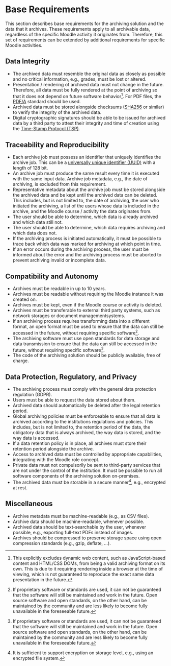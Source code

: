 # Base Requirements

This section describes base requirements for the archiving solution and the data that it archives. These requirements
apply to all archivable data, regardless of the specific Moodle activity it originates from. Therefore, this set of
requirements can be extended by additional requirements for specific Moodle activities.


## Data Integrity

- The archived data must resemble the original data as closely as possible and no critical information, e.g., grades,
  must be lost or altered.
- Presentation / rendering of archived data must not change in the future. Therefore, all data must be fully rendered at
  the point of archiving so that it does not depend on future software behavior[^1]. For PDF files,
  the [PDF/A](https://en.wikipedia.org/wiki/PDF/A) standard should be used.
- Archived data must be stored alongside checksums ([SHA256](https://en.wikipedia.org/wiki/SHA-2) or similar) to verify
  the integrity of the archived data.
- Digital cryptographic signatures should be able to be issued for archived data by a third party to attest their 
  integrity and time of creation using the [Time-Stamp Protocol (TSP)](https://datatracker.ietf.org/doc/html/rfc3161).

[^1]: This explicitly excludes dynamic web content, such as JavaScript-based content and HTML/CSS DOMs, from being a
valid archiving format on its own. This is due to it requiring rendering inside a browser at the time of viewing, which
is not guaranteed to reproduce the exact same data presentation in the future.


## Traceability and Reproducibility

- Each archive job must possess an identifier that uniquely identifies the archive job. This can be
  a [universally unique identifier (UUID)](https://pubs.opengroup.org/onlinepubs/9629399/apdxa.htm) with a length of 128
  bit.
- An archive job must produce the same result every time it is executed with the same input data. Archive job metadata,
  e.g., the date of archiving, is excluded from this requirement.
- Representative metadata about the archive job must be stored alongside the archived data and be kept until the
  archived data can be deleted. This includes, but is not limited to, the date of archiving, the user who initiated the
  archiving, a list of the users whose data is included in the archive, and the Moodle course / activity the data
  originates from.
- The user should be able to determine, which data is already archived and which data still not.
- The user should be able to determine, which data requires archiving and which data does not.
- If the archiving process is initiated automatically, it must be possible to trace back which data was marked for
  archiving at which point in time.
- If an error occurs during the archiving process, the user must be informed about the error and the archiving process
  must be aborted to prevent archiving invalid or incomplete data.


## Compatibility and Autonomy

- Archives must be readable in up to 10 years.
- Archives must be readable without requiring the Moodle instance it was created on.
- Archives must be kept, even if the Moodle course or activity is deleted.
- Archives must be transferable to external third party systems, such as network storages or document managementsystems.
- If an archiving process requires transforming data into a different format, an open format must be used to ensure that
  the data can still be accessed in the future, without requiring specific software[^2].
- The archiving software must use open standards for data storage and data transmission to ensure that the data can
  still be accessed in the future, without requiring specific software[^2].
- The code of the archiving solution should be publicly available, free of charge.

[^2]: If proprietary software or standards are used, it can not be guaranteed that the software will still be maintained
and work in the future. Open source software and open standards, on the other hand, can be maintained by the community
and are less likely to become fully unavailable in the foreseeable future.


## Data Protection, Regulatory, and Privacy

- The archiving process must comply with the general data protection regulation (GDPR).
- Users must be able to request the data stored about them.
- Archived data should automatically be deleted after the legal retention period.
- Global archiving policies must be enforceable to ensure that all data is archived according to the institutions
  regulations and policies. This includes, but is not limited to, the retention period of the data, the obligatory data
  that is always archived, the way data is stored, and the way data is accessed.
- If a data retention policy is in place, all archives must store their retention period alongside the archive.
- Access to archived data must be controlled by appropriate capabilities, integrating with the Moodle role concept.
- Private data must not compulsorily be sent to third-party services that are not under the control of the institution.
  It must be possible to run all software components of the archiving solution on-premises.
- The archived data must be storable in a secure manner[^3], e.g., encrypted at rest.

[^3]: It is sufficient to support encryption on storage level, e.g., using an encrypted file system.


## Miscellaneous

- Archive metadata must be machine-readable (e.g., as CSV files).
- Archive data should be machine-readable, whenever possible.
- Archived data should be text-searchable by the user, whenever possible, e.g., exporting full-text PDFs instead of
  images.
- Archives should be compressed to preserve storage space using open compression standards (e.g., gzip, deflate, ...).
